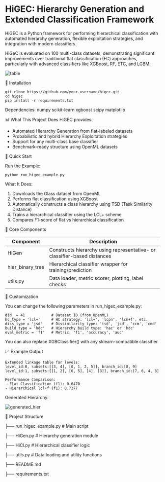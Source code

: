 # HiGEC: Hierarchy Generation and Extended Classification Framework
HiGEC is a Python framework for performing hierarchical classification with automated hierarchy generation, flexible exploitation strategies, and integration with modern classifiers.

HiGeC is evaluated on 100 multi-class datasets, demonstrating significant improvements over traditional flat classification (FC) approaches, particularly with advanced classifiers like XGBoost, RF, ETC, and LGBM.

![table](https://github.com/user-attachments/assets/7e8000ef-de32-4aa2-87a6-76da536a9d26)

🔧 Installation
```
git clone https://github.com/your-username/higec.git
cd higec
pip install -r requirements.txt
```
Dependencies:
numpy
scikit-learn
xgboost
scipy
matplotlib


📊 What This Project Does
HiGEC provides:
- Automated Hierarchy Generation from flat-labeled datasets
- Probabilistic and hybrid Hierarchy Exploitation strategies
- Support for any multi-class base classifier
- Benchmark-ready structure using OpenML datasets


🚀 Quick Start

Run the Example:
```
python run_higec_example.py
```
What It Does:
1. Downloads the Glass dataset from OpenML
2. Performs flat classification using XGBoost
3. Automatically constructs a class hierarchy using TSD (Task Similarity Distance)
4. Trains a hierarchical classifier using the LCL+ scheme
5. Compares F1-score of flat vs hierarchical classification


🧱 Core Components

| Component | Description |
| --- | --- |
| HiGen | Constructs hierarchy using representative- or classifier-based distances |
| hier_binary_tree | Hierarchical classifier wrapper for training/prediction |
| utils.py | Data loader, metric scorer, plotting, label checks |


🧪 Customization

You can change the following parameters in run_higec_example.py:
```
did_ = 41            # Dataset ID (from OpenML)
hc_type = 'lcl+'     # HC strategy: 'lcl+', 'lcpn', 'lcn+f', etc.
diss_type = 'jsd'    # Dissimilarity type: 'tsd', 'jsd', 'ccm', 'cmd'
build_type = 'hdc'   # Hierarchy build type: 'hac' or 'hdc'
eval_metric = 'f1'   # Metric: 'f1', 'accuracy', 'auc'
```
You can also replace XGBClassifier() with any sklearn-compatible classifier.


📈 Example Output
```
Extended linkage table for levels:
level_id:0, subsets:[[3, 4], [0, 1, 2, 5]], branch_id:[8, 9]
level_id:1, subsets:[[1, 2], [0, 5], [4], [3]], branch_id:[7, 6, 4, 3]

Performance Comparison:
- Flat Classification (f1): 0.6470
- Hierarchical lcl+f (f1): 0.7377
```
Generated Hierarchy:

![generated_hier](https://github.com/user-attachments/assets/fa009a38-bb18-4355-9249-2e9d4264da18)

📂 Project Structure

├── run_higec_example.py     # Main script

├── HiGen.py                 # Hierarchy generation module

├── HiCl.py                  # Hierarchical classifier logic

├── utils.py                 # Data loading and utility functions

├── README.md

├── requirements.txt

